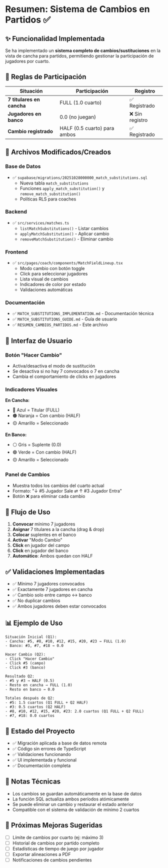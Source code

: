 # Resumen: Sistema de Cambios en Partidos ✅

## ✨ Funcionalidad Implementada

Se ha implementado un **sistema completo de cambios/sustituciones** en la vista de cancha para partidos, permitiendo gestionar la participación de jugadores por cuarto.

## 🎯 Reglas de Participación

| Situación | Participación | Registro |
|-----------|---------------|----------|
| **7 titulares en cancha** | FULL (1.0 cuarto) | ✅ Registrado |
| **Jugadores en banco** | 0.0 (no juegan) | ❌ Sin registro |
| **Cambio registrado** | HALF (0.5 cuarto) para ambos | ✅ Registrado |

## 📁 Archivos Modificados/Creados

### Base de Datos
- ✅ `supabase/migrations/20251028000000_match_substitutions.sql`
  - Nueva tabla `match_substitutions`
  - Funciones `apply_match_substitution()` y `remove_match_substitution()`
  - Políticas RLS para coaches

### Backend
- ✅ `src/services/matches.ts`
  - `listMatchSubstitutions()` - Listar cambios
  - `applyMatchSubstitution()` - Aplicar cambio
  - `removeMatchSubstitution()` - Eliminar cambio

### Frontend
- ✅ `src/pages/coach/components/MatchFieldLineup.tsx`
  - Modo cambio con botón toggle
  - Click para seleccionar jugadores
  - Lista visual de cambios
  - Indicadores de color por estado
  - Validaciones automáticas

### Documentación
- ✅ `MATCH_SUBSTITUTIONS_IMPLEMENTATION.md` - Documentación técnica
- ✅ `MATCH_SUBSTITUTIONS_GUIDE.md` - Guía de usuario
- ✅ `RESUMEN_CAMBIOS_PARTIDOS.md` - Este archivo

## 🎨 Interfaz de Usuario

### Botón "Hacer Cambio"
- Activa/desactiva el modo de sustitución
- Se desactiva si no hay 7 convocados o 7 en cancha
- Cambia el comportamiento de clicks en jugadores

### Indicadores Visuales

**En Cancha:**
- 🔵 Azul = Titular (FULL)
- 🟠 Naranja = Con cambio (HALF)
- 🟡 Amarillo = Seleccionado

**En Banco:**
- ⚪ Gris = Suplente (0.0)
- 🟢 Verde = Con cambio (HALF)
- 🟡 Amarillo = Seleccionado

### Panel de Cambios
- Muestra todos los cambios del cuarto actual
- Formato: "↓ #5 Jugador Sale ⇄ ↑ #3 Jugador Entra"
- Botón ❌ para eliminar cada cambio

## 🔄 Flujo de Uso

1. **Convocar** mínimo 7 jugadores
2. **Asignar** 7 titulares a la cancha (drag & drop)
3. **Colocar** suplentes en el banco
4. **Activar** "Modo Cambio"
5. **Click** en jugador del campo
6. **Click** en jugador del banco
7. **Automático**: Ambos quedan con HALF

## ✅ Validaciones Implementadas

- ✅ Mínimo 7 jugadores convocados
- ✅ Exactamente 7 jugadores en cancha
- ✅ Cambio solo entre campo ↔ banco
- ✅ No duplicar cambios
- ✅ Ambos jugadores deben estar convocados

## 📊 Ejemplo de Uso

```
Situación Inicial (Q1):
- Cancha: #5, #8, #10, #12, #15, #20, #23 → FULL (1.0)
- Banco: #3, #7, #18 → 0.0

Hacer Cambio (Q2):
- Click "Hacer Cambio"
- Click #5 (campo)
- Click #3 (banco)

Resultado Q2:
- #5 y #3 → HALF (0.5)
- Resto en cancha → FULL (1.0)
- Resto en banco → 0.0

Totales después de Q2:
- #5: 1.5 cuartos (Q1 FULL + Q2 HALF)
- #3: 0.5 cuartos (Q2 HALF)
- #8, #10, #12, #15, #20, #23: 2.0 cuartos (Q1 FULL + Q2 FULL)
- #7, #18: 0.0 cuartos
```

## 🚀 Estado del Proyecto

- ✅ Migración aplicada a base de datos remota
- ✅ Código sin errores de TypeScript
- ✅ Validaciones funcionando
- ✅ UI implementada y funcional
- ✅ Documentación completa

## 📝 Notas Técnicas

- Los cambios se guardan automáticamente en la base de datos
- La función SQL actualiza ambos períodos atómicamente
- Se puede eliminar un cambio y restaurar el estado anterior
- Compatible con el sistema de validación de mínimo 2 cuartos

## 🎯 Próximas Mejoras Sugeridas

- [ ] Límite de cambios por cuarto (ej: máximo 3)
- [ ] Historial de cambios por partido completo
- [ ] Estadísticas de tiempo de juego por jugador
- [ ] Exportar alineaciones a PDF
- [ ] Notificaciones de cambios pendientes
